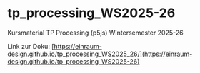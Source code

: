 # tp_processing_WS2025-26
Kursmaterial TP Processing (p5js) Wintersemester 2025-26

Link zur Doku: [https://einraum-design.github.io/tp_processing_WS2025_26/](https://einraum-design.github.io/tp_processing_WS2025-26)
